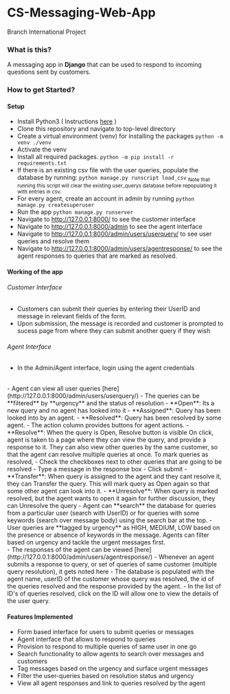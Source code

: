 # CS-Messaging-Web-App
Branch International Project

### What is this?
A messaging app in **Django** that can be used to respond to incoming questions sent by customers.

### How to get Started?

#### Setup
- Install Python3 ( Instructions [here](https://docs.python-guide.org/starting/installation/) )
- Clone this repository and navigate to top-level directory
- Create a virtual environment (venv) for installing the packages
    ```python -m venv ./venv```
- Activate the venv 
- Install all required packages.
    ```python -m pip install -r requirements.txt```
- If there is an existing csv file with the user queries, populate the database by running:
    ```python manage.py runscript load_csv```
    <sub>Note that running this script will clear the existing user_querys database before repopulating it with entries in csv.</sub>
- For every agent, create an account in admin by running
    ```python manage.py createsuperuser```
- Run the app
    ```python manage.py runserver```
- Navigate to http://127.0.0.1:8000/ to see the customer interface
- Navigate to http://127.0.0.1:8000/admin to see the agent interface
- Navigate to http://127.0.0.1:8000/admin/users/userquery/ to see user queries and resolve them
- Navigate to http://127.0.0.1:8000/admin/users/agentresponse/ to see the agent responses to queries that are marked as resolved.

#### Working of the app
###### Customer Interface
- Customers can submit their queries by entering their UserID and message in relevant fields of the form.
- Upon submission, the message is recorded and customer is prompted to sucess page from where they can submit another query if they wish


###### Agent Interface
- In the Admin/Agent interface, login using the agent credentials
<br>
- Agent can view all user queries [here](http://127.0.0.1:8000/admin/users/userquery/)
- The queries can be **filtered** by **urgency** and the status of resolution
    - **Open**: Its a new query and no agent has looked into it
    - **Assigned**: Query has been looked into by an agent.
    - **Resolved**: Query has been resolved by some agent.
- The action column provides buttons for agent actions. 
    - **Resolve**: When the query is Open, Resolve button is visible
    On click, agent is taken to a page where they can view the query, and provide a response to it. 
    They can also view other queries by the same customer, so that the agent can resolve multiple queries at once. 
    To mark queries as resolved, 
        - Check the checkboxes next to other queries that are going to be resolved
        - Type a message in the response box
        - Click submit
    - **Transfer**: When query is assigned to the agent and they cant resolve it, they can Transfer the query. This will mark query as Open again so that some other agent can look into it.
    - **Unresolve**: When query is marked resolved, but the agent wants to open it again for further discussion, they can Unresolve the query
- Agent can **search** the database for queries from a particular user (search with UserID) or for queries with some keywords (search over message body) using the search bar at the top.
- User queries are **tagged by urgency** as HIGH, MEDIUM, LOW based on the presence or absence of keywords in the message. Agents can filter based on urgency and tackle the urgent messages first.
<br>
- The responses of the agent can be viewed [here](http://127.0.0.1:8000/admin/users/agentresponse/)
- Whenever an agent submits a response to query, or set of queries of same customer (multiple query resolution), it gets noted here
- The database is populated with the agent name, userID of the customer whose query was resolved, the id of the queries resolved and the response provided by the agent.
- In the list of ID's of queries resolved, click on the ID will allow one to view the details of the user query. 


#### Features Implemented
- Form based interface for users to submit queries or messages
- Agent interface that allows to respond to queries
- Provision to respond to multiple queries of same user in one go
- Search functionality to allow agents to search over messages and customers
- Tag messages based on the urgency and surface urgent messages
- Filter the user-queries based on resolution status and urgency
- View all agent responses and link to queries resolved by the agent
